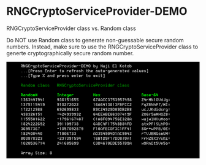 # RNGCryptoServiceProvider-DEMO
RNGCryptoServiceProvider class vs. Random class

Do NOT use Random class to generate non-guessable secure random numbers. Instead, make sure to use the RNGCryptoServiceProvider class to generte cryptographically secure random number.

![Screenshot](https://github.com/NajiElKotob/RNGCryptoServiceProvider-DEMO/blob/master/RNGCryptoServiceProvider_DEMO/Screenshots/RNGCryptoServiceProvider_DEMO.JPG)
